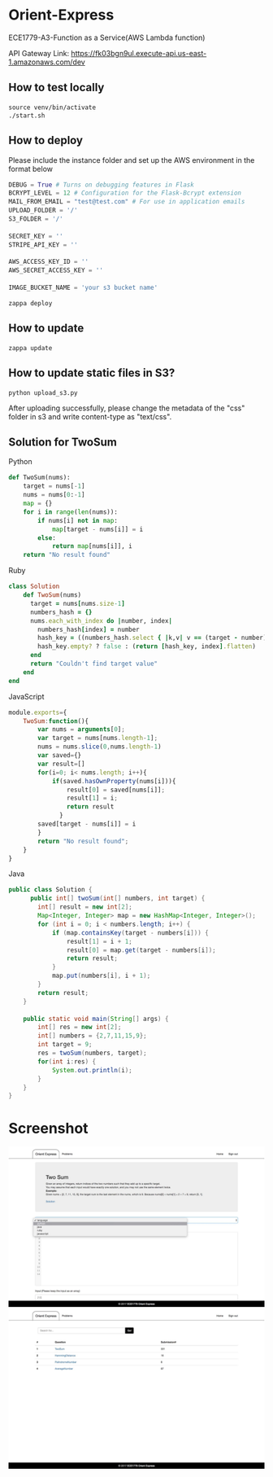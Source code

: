 # Orient-Express
ECE1779-A3-Function as a Service(AWS Lambda function)

API Gateway Link: https://fk03bgn9ul.execute-api.us-east-1.amazonaws.com/dev

## How to test locally
```
source venv/bin/activate
./start.sh
```
## How to deploy
Please include the instance folder and set up the AWS environment in the format below
```python
DEBUG = True # Turns on debugging features in Flask
BCRYPT_LEVEL = 12 # Configuration for the Flask-Bcrypt extension
MAIL_FROM_EMAIL = "test@test.com" # For use in application emails
UPLOAD_FOLDER = '/'
S3_FOLDER = '/'

SECRET_KEY = ''
STRIPE_API_KEY = ''

AWS_ACCESS_KEY_ID = ''
AWS_SECRET_ACCESS_KEY = ''

IMAGE_BUCKET_NAME = 'your s3 bucket name'
```

```
zappa deploy
```
## How to update 
```
zappa update
```
## How to update static files in S3?
```
python upload_s3.py
```
After uploading successfully, please change the metadata of the "css" folder in s3 and write content-type as "text/css".


## Solution for TwoSum

Python
```python
def TwoSum(nums):
    target = nums[-1]
    nums = nums[0:-1]
    map = {}
    for i in range(len(nums)):
        if nums[i] not in map:
            map[target - nums[i]] = i
        else:
            return map[nums[i]], i
    return "No result found"
```

Ruby
```ruby
class Solution
    def TwoSum(nums)
      target = nums[nums.size-1]
      numbers_hash = {}
      nums.each_with_index do |number, index|
        numbers_hash[index] = number
        hash_key = ((numbers_hash.select { |k,v| v == (target - number) }.keys) - [index])
        hash_key.empty? ? false : (return [hash_key, index].flatten)
      end
      return "Couldn't find target value"
    end
end
```

JavaScript
```javascript
module.exports={
    TwoSum:function(){
        var nums = arguments[0];
        var target = nums[nums.length-1];
        nums = nums.slice(0,nums.length-1)
        var saved={}
        var result=[]
        for(i=0; i< nums.length; i++){
            if(saved.hasOwnProperty(nums[i])){
                result[0] = saved[nums[i]];
                result[1] = i;
                return result
              }
        saved[target - nums[i]] = i
        }
        return "No result found";
    }
}
```

Java
```java
public class Solution {
	  public int[] twoSum(int[] numbers, int target) {
		int[] result = new int[2];
		Map<Integer, Integer> map = new HashMap<Integer, Integer>();
		for (int i = 0; i < numbers.length; i++) {
			if (map.containsKey(target - numbers[i])) {
				result[1] = i + 1;
				result[0] = map.get(target - numbers[i]);
				return result;
			}
			map.put(numbers[i], i + 1);
		}
		return result;
	}

    public static void main(String[] args) {
	  	int[] res = new int[2];
	  	int[] numbers = {2,7,11,15,9};
	  	int target = 9;
	  	res = twoSum(numbers, target);
	  	for(int i:res) {
			System.out.println(i);
		}
    }
}
```


# Screenshot
![](https://raw.githubusercontent.com/fssq1993/markdown_photos/master/oriental-express/editor.jpg)
![](https://raw.githubusercontent.com/fssq1993/markdown_photos/master/oriental-express/problemsList.jpg)
